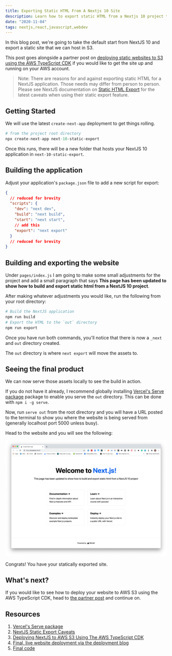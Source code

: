 ```yaml
---
title: Exporting Static HTML From A Nextjs 10 Site
description: Learn how to export static HTML from a Nextjs 10 project to host
date: "2020-11-04"
tags: nextjs,react,javascript,webdev
---
```


In this blog post, we're going to take the default start from NextJS 10 and export a static site that we can host in S3.

This post goes alongside a partner post on [deploying static websites to S3 using the AWS TypeScript CDK](https://blog.dennisokeeffe.com/blog/2020-11-04-deploying-websites-to-aws-s3-with-the-cdk/) if you would like to get the site up and running on your AWS account.

> Note: There are reasons for and against exporting static HTML for a NextJS application. Those needs may differ from person to person. Please see NextJS documentation on [Static HTML Export](https://nextjs.org/docs/advanced-features/static-html-export#caveats) for the latest caveats when using their static export feature.

## Getting Started

We will use the latest `create-next-app` deployment to get things rolling.

```s
# from the project root directory
npx create-next-app next-10-static-export
```

Once this runs, there will be a new folder that hosts your NextJS 10 application in `next-10-static-export`.

## Building the application

Adjust your application's `package.json` file to add a new script for export:

```json
{
  // reduced for brevity
  "scripts": {
    "dev": "next dev",
    "build": "next build",
    "start": "next start",
    // add this
    "export": "next export"
  }
  // reduced for brevity
}
```

## Building and exporting the website

Under `pages/index.js` I am going to make some small adjustments for the project and add a small paragraph that says **This page has been updated to show how to build and export static html from a NextJS 10 project**.

After making whatever adjustments you would like, run the following from your root directory:

```s
# Build the NextJS application
npm run build
# Export the HTML to the `out` directory
npm run export
```

Once you have run both commands, you'll notice that there is now a `_next` and `out` directory created.

The `out` directory is where `next export` will move the assets to.

## Seeing the final product

We can now serve those assets locally to see the build in action.

If you do not have it already, I recommend globally installing [Vercel's Serve package](https://github.com/vercel/serve) package to enable you serve the `out` directory. This can be done with `npm i -g serve`.

Now, run `serve out` from the root directory and you will have a URL posted to the terminal to show you where the website is being served from (generally localhost port 5000 unless busy).

Head to the website and you will see the following:

![NextJS 10 Exported Site](../assets/2020-11-04-nextjs-exported-site.png)

Congrats! You have your statically exported site.

## What's next?

If you would like to see how to deploy your website to AWS S3 using the AWS TypeScript CDK, head to [the partner post](https://blog.dennisokeeffe.com/blog/2020-11-04-deploying-websites-to-aws-s3-with-the-cdk/) and continue on.

## Resources

1. [Vercel's Serve package](https://github.com/vercel/serve)
2. [NextJS Static Export Caveats](https://nextjs.org/docs/advanced-features/static-html-export#caveats)
3. [Deploying NextJS to AWS S3 Using The AWS TypeScript CDK](https://blog.dennisokeeffe.com/blog/2020-11-04-deploying-websites-to-aws-s3-with-the-cdk/)
4. [Final, live website deployment via the deployment blog](https://nextjs-10-static-example.dennisokeeffe.com)
5. [Final code](https://github.com/okeeffed/nextjs-10-static-deployment-with-typescript-aws-cdk)
